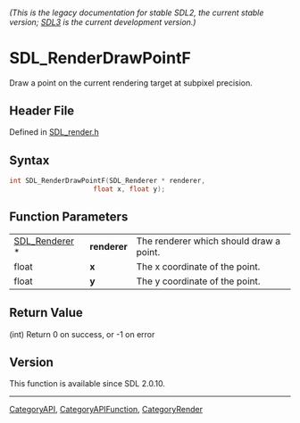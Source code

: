 ###### (This is the legacy documentation for stable SDL2, the current stable version; [SDL3](https://wiki.libsdl.org/SDL3/) is the current development version.)
# SDL_RenderDrawPointF

Draw a point on the current rendering target at subpixel precision.

## Header File

Defined in [SDL_render.h](https://github.com/libsdl-org/SDL/blob/SDL2/include/SDL_render.h)

## Syntax

```c
int SDL_RenderDrawPointF(SDL_Renderer * renderer,
                     float x, float y);
```

## Function Parameters

|                                |              |                                         |
| ------------------------------ | ------------ | --------------------------------------- |
| [SDL_Renderer](SDL_Renderer) * | **renderer** | The renderer which should draw a point. |
| float                          | **x**        | The x coordinate of the point.          |
| float                          | **y**        | The y coordinate of the point.          |

## Return Value

(int) Return 0 on success, or -1 on error

## Version

This function is available since SDL 2.0.10.

----
[CategoryAPI](CategoryAPI), [CategoryAPIFunction](CategoryAPIFunction), [CategoryRender](CategoryRender)


